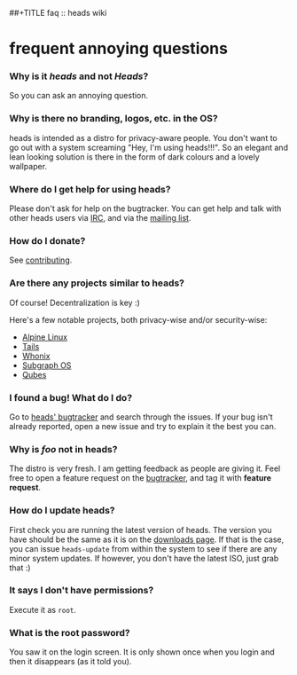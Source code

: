 ##+TITLE faq :: heads wiki

frequent annoying questions
===========================

### <a id="typo"></a> Why is it _heads_ and not _Heads_?

So you can ask an annoying question.


### <a id="branding"></a> Why is there no branding, logos, etc. in the OS?

heads is intended as a distro for privacy-aware people. You don't want
to go out with a system screaming "Hey, I'm using heads!!!". So an
elegant and lean looking solution is there in the form of dark colours
and a lovely wallpaper.


### <a id="where-to-get-help"></a> Where do I get help for using heads?

Please don't ask for help on the bugtracker. You can get help and talk
with other heads users via [IRC](/irc.html), and via the
[mailing list](https://mailinglists.dyne.org/cgi-bin/mailman/listinfo/heads).


### <a id="how-to-donate"></a> How do I donate?

See [contributing](/contribute.html).


### <a id="similar-to-heads"></a> Are there any projects similar to heads?

Of course! Decentralization is key :)

Here's a few notable projects, both privacy-wise and/or security-wise:

* [Alpine Linux](https://alpinelinux.org/)
* [Tails](https://tails.boum.org)
* [Whonix](https://www.whonix.org/)
* [Subgraph OS](https://subgraph.com/sgos/)
* [Qubes](https://www.qubes-os.org/)


### <a id="i-found-a-bug"></a> I found a bug! What do I do?

Go to [heads' bugtracker](https://git.devuan.org/heads/bugtracker/issues)
and search through the issues. If your bug isn't already reported, open
a new issue and try to explain it the best you can.


### <a id="why-isnt-foo-here"></a> Why is _foo_ not in heads?

The distro is very fresh. I am getting feedback as people are giving it.
Feel free to open a feature request on the
[bugtracker](https://git.devuan.org/heads/bugtracker/issues), and tag it
with **feature request**.


### <a id="how-do-i-update-heads"></a> How do I update heads?

First check you are running the latest version of heads. The version you
have should be the same as it is on the [downloads page](/download/). If
that is the case, you can issue `heads-update` from within the system to
see if there are any minor system updates. If however, you don't have
the latest ISO, just grab that :)


### <a id="it-says-no-permissions"></a> It says I don't have permissions?

Execute it as `root`.


### <a id="what-is-the-root-password"></a> What is the root password?

You saw it on the login screen. It is only shown once when you login
and then it disappears (as it told you).
